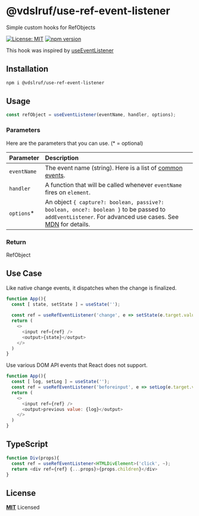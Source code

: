 # @vdslruf/use-ref-event-listener

Simple custom hooks for RefObjects

[![License: MIT](https://img.shields.io/badge/License-MIT-green.svg)](https://opensource.org/licenses/MIT)
[![npm version](https://badge.fury.io/js/@vdslruf%2Fuse-ref-event-listener.svg)](https://badge.fury.io/js/@vdslruf%2Fuse-ref-event-listener)

This hook was inspired by [useEventListener](https://github.com/donavon/use-event-listener)

## Installation

```bash
npm i @vdslruf/use-ref-event-listener
```

## Usage

```js
const refObject = useEventListener(eventName, handler, options);
```

### Parameters

Here are the parameters that you can use. (\* = optional)

| Parameter   | Description                                                                                                                                                                                                                            |
| :---------- | :------------------------------------------------------------------------------------------------------------------------------------------------------------------------------------------------------------------------------------- |
| `eventName` | The event name (string). Here is a list of [common events](https://developer.mozilla.org/en-US/docs/Web/Events).                                                                                                                       |
| `handler`   | A function that will be called whenever `eventName` fires on `element`.                                                                                                                                                                |
| `options`\* | An object `{ capture?: boolean, passive?: boolean, once?: boolean }` to be passed to `addEventListener`. For advanced use cases. See [MDN](https://developer.mozilla.org/en-US/docs/Web/API/EventTarget/addEventListener) for details. |

### Return

RefObject

## Use Case

Like native change events, it dispatches when the change is finalized.

```js
function App(){
  const [ state, setState ] = useState('');
  
  const ref = useRefEventListener('change', e => setState(e.target.value));
  return (
    <>
      <input ref={ref} />
      <output>{state}</output>
    </>
  )
}
```

Use various DOM API events that React does not support.

```js
function App(){
  const [ log, setLog ] = useState('');
  const ref = useRefEventListener('beforeinput', e => setLog(e.target.value));
  return (
    <>
      <input ref={ref} />
      <output>previous value: {log}</output> 
    </>
  )
}
```

## TypeScript

```ts
function Div(props){
  const ref = useRefEventListener<HTMLDivElement>('click', ~);
  return <div ref={ref} {...props}>{props.children}</div>
}
```


## License

**[MIT](LICENSE)** Licensed
